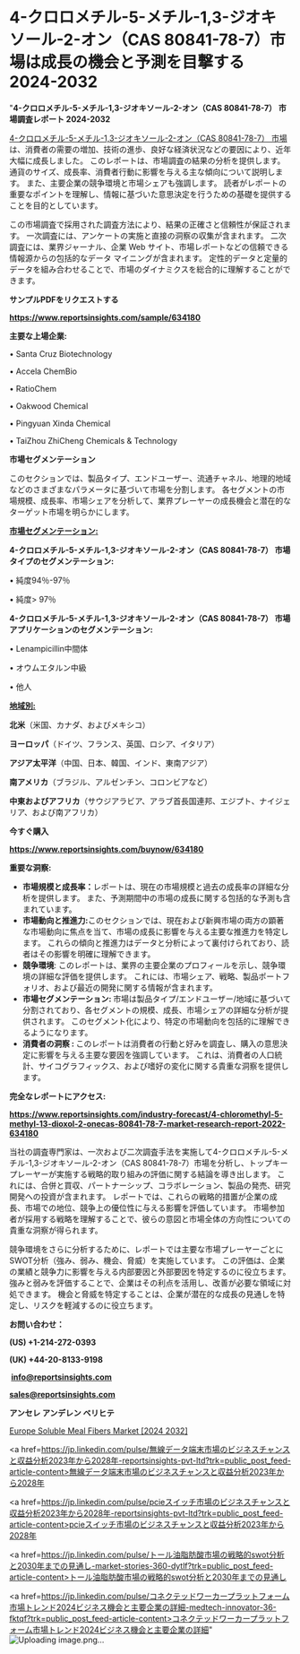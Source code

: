 # 4-クロロメチル-5-メチル-1,3-ジオキソール-2-オン（CAS 80841-78-7）市場は成長の機会と予測を目撃する2024-2032

"<strong>4-クロロメチル-5-メチル-1,3-ジオキソール-2-オン（CAS 80841-78-7） 市場調査レポート 2024-2032</strong>

<a href=https://www.reportsinsights.com/sample/634180>4-クロロメチル-5-メチル-1,3-ジオキソール-2-オン（CAS 80841-78-7） 市場</a>は、消費者の需要の増加、技術の進歩、良好な経済状況などの要因により、近年大幅に成長しました。 このレポートは、市場調査の結果の分析を提供します。 通貨のサイズ、成長率、消費者行動に影響を与える主な傾向について説明します。 また、主要企業の競争環境と市場シェアも強調します。 読者がレポートの重要なポイントを理解し、情報に基づいた意思決定を行うための基礎を提供することを目的としています。

この市場調査で採用された調査方法により、結果の正確さと信頼性が保証されます。 一次調査には、アンケートの実施と直接の洞察の収集が含まれます。 二次調査には、業界ジャーナル、企業 Web サイト、市場レポートなどの信頼できる情報源からの包括的なデータ マイニングが含まれます。 定性的データと定量的データを組み合わせることで、市場のダイナミクスを総合的に理解することができます。

<strong><b>サンプルPDFをリクエストする</b></strong>

<a href=https://www.reportsinsights.com/sample/634180><strong><u>https://www.reportsinsights.com/sample/634180</u></strong></a>

<strong>主要な上場企業:</strong>

• Santa Cruz Biotechnology

• Accela ChemBio

• RatioChem

• Oakwood Chemical

• Pingyuan Xinda Chemical

• TaiZhou ZhiCheng Chemicals & Technology

<strong>市場セグメンテーション</strong>

このセクションでは、製品タイプ、エンドユーザー、流通チャネル、地理的地域などのさまざまなパラメータに基づいて市場を分割します。 各セグメントの市場規模、成長率、市場シェアを分析して、業界プレーヤーの成長機会と潜在的なターゲット市場を明らかにします。

<strong><u>市場セグメンテーション</u></strong><strong><u>:</u></strong>

<strong>4-クロロメチル-5-メチル-1,3-ジオキソール-2-オン（CAS 80841-78-7） 市場タイプのセグメンテーション:</strong>

• 純度94％-97％

• 純度> 97％

<strong>4-クロロメチル-5-メチル-1,3-ジオキソール-2-オン（CAS 80841-78-7） 市場アプリケーションのセグメンテーション:</strong>

• Lenampicillin中間体

• オウムエタルン中級

• 他人

<strong><u>地域別</u></strong><strong><u>:</u></strong>

<strong>北米</strong>（米国、カナダ、およびメキシコ）

<strong>ヨーロッパ</strong>（ドイツ、フランス、英国、ロシア、イタリア）

<strong>アジア太平洋</strong>（中国、日本、韓国、インド、東南アジア）

<strong>南アメリカ</strong>（ブラジル、アルゼンチン、コロンビアなど）

<strong>中東およびアフリカ</strong>（サウジアラビア、アラブ首長国連邦、エジプト、ナイジェリア、および南アフリカ）

<strong>今すぐ購入</strong>

<a href=https://www.reportsinsights.com/buynow/634180><strong><u>https://www.reportsinsights.com/buynow/634180</u></strong></a>

<strong>重要な洞察:</strong>
<ul>
  <li><strong>市場規模と成長率：</strong>レポートは、現在の市場規模と過去の成長率の詳細な分析を提供します。 また、予測期間中の市場の成長に関する包括的な予測も含まれています。</li>
  <li><strong>市場動向と推進力:</strong>このセクションでは、現在および新興市場の両方の顕著な市場動向に焦点を当て、市場の成長に影響を与える主要な推進力を特定します。 これらの傾向と推進力はデータと分析によって裏付けられており、読者はその影響を明確に理解できます。</li>
  <li><strong>競争環境</strong>: このレポートは、業界の主要企業のプロフィールを示し、競争環境の詳細な評価を提供します。 これには、市場シェア、戦略、製品ポートフォリオ、および最近の開発に関する情報が含まれます。</li>
  <li><strong>市場セグメンテーション: </strong>市場は製品タイプ/エンドユーザー/地域に基づいて分割されており、各セグメントの規模、成長、市場シェアの詳細な分析が提供されます。 このセグメント化により、特定の市場動向を包括的に理解できるようになります。</li>
  <li><strong>消費者の洞察 : </strong>このレポートは消費者の行動と好みを調査し、購入の意思決定に影響を与える主要な要因を強調しています。 これは、消費者の人口統計、サイコグラフィックス、および嗜好の変化に関する貴重な洞察を提供します。</li>
</ul>
<strong>完全なレポートにアクセス:</strong>

<a href=https://www.reportsinsights.com/industry-forecast/4-chloromethyl-5-methyl-13-dioxol-2-onecas-80841-78-7-market-research-report-2022-634180><strong><u><b>https://www.reportsinsights.com/industry-forecast/4-chloromethyl-5-methyl-13-dioxol-2-onecas-80841-78-7-market-research-report-2022-634180</b></u></strong></a>

当社の調査専門家は、一次および二次調査手法を実施して4-クロロメチル-5-メチル-1,3-ジオキソール-2-オン（CAS 80841-78-7）市場を分析し、トップキープレーヤーが実施する戦略的取り組みの評価に関する結論を導き出します。 これには、合併と買収、パートナーシップ、コラボレーション、製品の発売、研究開発への投資が含まれます。 レポートでは、これらの戦略的措置が企業の成長、市場での地位、競争上の優位性に与える影響を評価しています。 市場参加者が採用する戦略を理解することで、彼らの意図と市場全体の方向性についての貴重な洞察が得られます。

競争環境をさらに分析するために、レポートでは主要な市場プレーヤーごとにSWOT分析（強み、弱み、機会、脅威）を実施しています。 この評価は、企業の業績と競争力に影響を与える内部要因と外部要因を特定するのに役立ちます。 強みと弱みを評価することで、企業はその利点を活用し、改善が必要な領域に対処できます。 機会と脅威を特定することは、企業が潜在的な成長の見通しを特定し、リスクを軽減するのに役立ちます。

<strong>お問い合わせ：</strong>

<strong>(US) +1-214-272-0393</strong>

<strong>(UK) +44-20-8133-9198</strong>

<strong> </strong><a href=info@reportsinsights.com><strong><u>info@reportsinsights.com</u></strong></a>

<a href=sales@reportsinsights.com><strong><u>sales@reportsinsights.com</u></strong></a>

<strong>アンセレ アンデレン ベリヒテ</strong>

<a href=https://www.linkedin.com/pulse/europe-soluble-meal-fibers-market-latest-ief5f/>Europe Soluble Meal Fibers Market [2024 2032]</a>

<a href=https://jp.linkedin.com/pulse/無線データ端末市場のビジネスチャンスと収益分析2023年から2028年-reportsinsights-pvt-ltd?trk=public_post_feed-article-content>無線データ端末市場のビジネスチャンスと収益分析2023年から2028年</a>

<a href=https://jp.linkedin.com/pulse/pcieスイッチ市場のビジネスチャンスと収益分析2023年から2028年-reportsinsights-pvt-ltd?trk=public_post_feed-article-content>pcieスイッチ市場のビジネスチャンスと収益分析2023年から2028年</a>

<a href=https://jp.linkedin.com/pulse/トール油脂肪酸市場の戦略的swot分析と2030年までの見通し-market-stories-360-dytlf?trk=public_post_feed-article-content>トール油脂肪酸市場の戦略的swot分析と2030年までの見通し</a>

<a href=https://jp.linkedin.com/pulse/コネクテッドワーカープラットフォーム市場トレンド2024ビジネス機会と主要企業の詳細-medtech-innovator-36-fktqf?trk=public_post_feed-article-content>コネクテッドワーカープラットフォーム市場トレンド2024ビジネス機会と主要企業の詳細</a>"
![Uploading image.png…]()

